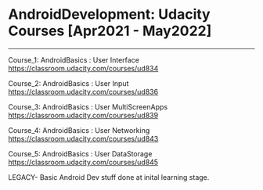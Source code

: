# AndroidDevelopment: Udacity Courses [Apr2021 - May2022]
--------------------------------------------                   
Course_1: AndroidBasics : User Interface                               
https://classroom.udacity.com/courses/ud834                             
                                           
Course_2: AndroidBasics : User Input                                      
https://classroom.udacity.com/courses/ud836                             
                                           
Course_3: AndroidBasics : User MultiScreenApps                              
https://classroom.udacity.com/courses/ud839                             
                                           
Course_4: AndroidBasics : User Networking                             
https://classroom.udacity.com/courses/ud843                             
                                           
Course_5: AndroidBasics : User DataStorage                                       
https://classroom.udacity.com/courses/ud845                             
                                           
LEGACY- Basic Android Dev stuff done at inital learning stage.                                   
